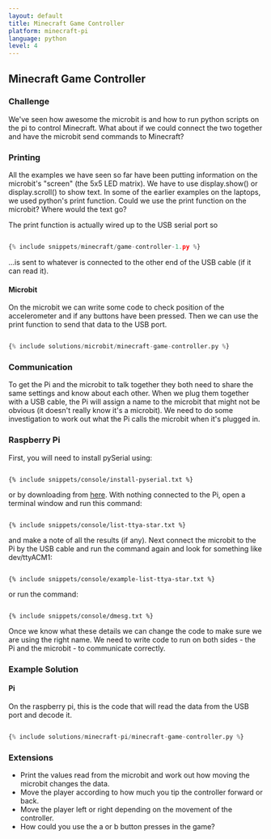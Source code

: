 ```yaml
---
layout: default
title: Minecraft Game Controller
platform: minecraft-pi
language: python
level: 4
---
```

## Minecraft Game Controller

### Challenge

We've seen how awesome the microbit is and how to run python scripts on the pi to control Minecraft. What about
if we could connect the two together and have the microbit send commands to Minecraft?


### Printing

All the examples we have seen so far have been putting information on the microbit's "screen" (the 5x5 LED matrix). We have
to use display.show() or display.scroll() to show text. In some of the earlier examples on the laptops, we used
python's print function. Could we use the print function on the microbit? Where would the text go?

The print function is actually wired up to the USB serial port so

```python

{% include snippets/minecraft/game-controller-1.py %}

```

...is sent to whatever is connected to the other end of the USB cable (if it can read it).


#### Microbit

On the microbit we can write some code to check position of the accelerometer and if any buttons have been pressed. Then we
can use the print function to send that data to the USB port.

```python

{% include solutions/microbit/minecraft-game-controller.py %}

```

### Communication

To get the Pi and the microbit to talk together they both need to share the same settings
and know about each other. When we plug them together with a USB cable, the Pi
will assign a name to the microbit that might not be obvious (it doesn't really know it's
a microbit). We need to do some investigation to work out what the Pi calls the microbit
when it's plugged in.


### Raspberry Pi

First, you will need to install pySerial using:


```console

{% include snippets/console/install-pyserial.txt %}

```

or by downloading from [here](https://pypi.python.org/pypi/pyserial). With nothing connected to the Pi, open a
terminal window and run this command:


```console

{% include snippets/console/list-ttya-star.txt %}

```

and make a note of all the results (if any). Next connect the microbit to the Pi by the USB cable and
run the command again and look for something like dev/ttyACM1:


```console

{% include snippets/console/example-list-ttya-star.txt %}

```

or run the command:


```console

{% include snippets/console/dmesg.txt %}

```

Once we know what these details we can change the code to make sure we are using the right name. We need to write code to run
on both sides - the Pi and the microbit - to communicate correctly.


### Example Solution

#### Pi

On the raspberry pi, this is the code that will read the data from the USB port and decode it.

```python

{% include solutions/minecraft-pi/minecraft-game-controller.py %}

```

### Extensions

* Print the values read from the microbit and work out how moving the microbit changes the data.
* Move the player according to how much you tip the controller forward or back.
* Move the player left or right depending on the movement of the controller.
* How could you use the a or b button presses in the game?
